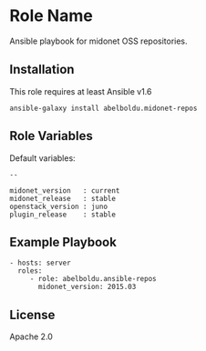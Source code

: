 Role Name
=========

Ansible playbook for midonet OSS repositories.

Installation
------------

This role requires at least Ansible v1.6

    ansible-galaxy install abelboldu.midonet-repos

Role Variables
--------------

Default variables:

    --

    midonet_version   : current
    midonet_release   : stable
    openstack_version : juno
    plugin_release    : stable


Example Playbook
----------------

    - hosts: server
      roles:
         - role: abelboldu.ansible-repos
		   midonet_version: 2015.03

License
-------

Apache 2.0

